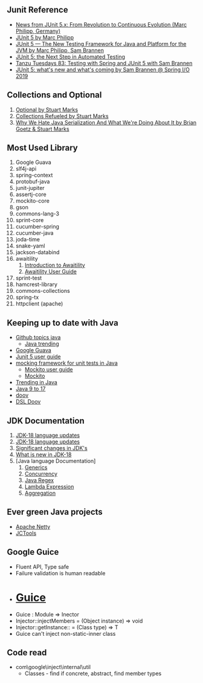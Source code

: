 ## Junit Reference
* [News from JUnit 5.x: From Revolution to Continuous Evolution (Marc Philipp, Germany)](https://www.youtube.com/watch?v=uyqQrS2Dbds)
* [JUnit 5 by Marc Philipp](https://www.youtube.com/watch?v=0qI6_NKFQsY&t=609s)
* [JUnit 5 — The New Testing Framework for Java and Platform for the JVM by Marc Philipp, Sam Brannen](https://www.youtube.com/watch?v=oGaatK5ShUs)
* [JUnit 5: the Next Step in Automated Testing](https://www.youtube.com/watch?v=K7g2HUhWbNE)
* [Tanzu Tuesdays 83: Testing with Spring and JUnit 5 with Sam Brannen](https://www.youtube.com/watch?v=krA-A2HqWFQ)
* [JUnit 5: what's new and what's coming by Sam Brannen @ Spring I/O 2019](https://www.youtube.com/watch?v=AGcdT1W3eXA)

## Collections and Optional
1. [Optional by Stuart Marks](https://www.youtube.com/watch?v=fBYhtvY19xA)
2. [Collections Refueled by Stuart Marks](https://www.youtube.com/watch?v=q6zF3vf114M)
3. [Why We Hate Java Serialization And What We're Doing About It by Brian Goetz & Stuart Marks](https://www.youtube.com/watch?v=dOgfWXw9VrI)

## Most Used Library

1. Google Guava
2. slf4j-api
3. spring-context
4. protobuf-java
5. junit-jupiter
6. assertj-core
7. mockito-core
8. gson
9. commons-lang-3
10. sprint-core
11. cucumber-spring
12. cucumber-java
13. joda-time
14. snake-yaml
15. jackson-databind
16. awaitility
    1. [Introduction to Awaitility](https://www.baeldung.com/awaitility-testing)
    2. [Awaitility User Guide](https://github.com/awaitility/awaitility/wiki/Usage)
17. sprint-test
18. hamcrest-library
19. commons-collections
20. spring-tx
21. httpclient (apache)

## Keeping up to date with Java
* [Github topics java](https://github.com/topics/java)
  * [Java trending](https://github.com/trending?since=weekly)
* [Google Guava](https://github.com/google/guava/wiki)
* [Junit 5 user guide](https://junit.org/junit5/docs/current/user-guide/)
* [mocking framework for unit tests in Java](https://site.mockito.org/)
  * [Mockito user guide](https://javadoc.io/doc/org.mockito/mockito-core/latest/org/mockito/Mockito.html)
  * [Mockito](https://dzone.com/refcardz/mockito)
* [Trending in Java](https://github.com/trending/java)
* [Java 9 to 17](https://www.javaworld.com/article/3164262/java-language/java-9s-other-new-enhancements-part-1.html)
* [doov](https://github.com/doov-org/doov)
* [DSL Doov](https://static.rainfocus.com/oracle/oraclecode18/sess/1525874149985001Q3XY/PF/DSL.using%28java%29.toGoBeyond%28BeanValidation%29.at%28OracleCode%29%3B_1530359519477001SbsB.pdf)

## JDK Documentation

1. [JDK-18 language updates](https://docs.oracle.com/en/java/javase/18/language/java-language-changes.html)
2. [JDK-18 language updates](https://docs.oracle.com/en/java/javase/17/language/java-language-changes.html)
3. [Significant changes in JDK's](https://www.oracle.com/java/technologies/javase/17-relnote-issues.html#NewFeature)
4. [What is new in JDK-18](https://www.oracle.com/java/technologies/javase/18-relnote-issues.html#NewFeature)
5. [Java language Documentation]
   1. [Generics](https://docs.oracle.com/javase/tutorial/extra/generics/index.html)
   2. [Concurrency](https://docs.oracle.com/javase/tutorial/essential/concurrency/index.html)
   3. [Java Regex](https://docs.oracle.com/javase/tutorial/essential/regex/index.html)
   4. [Lambda Expression](https://docs.oracle.com/javase/tutorial/java/javaOO/lambdaexpressions.html)
   5. [Aggregation](https://docs.oracle.com/javase/tutorial/collections/streams/QandE/answers.html)

## Ever green Java projects
* [Apache Netty](https://github.com/netty/netty/blob/4.1/pom.xml)
* [JCTools](https://github.com/JCTools/JCTools)

## Google Guice
  * Fluent API, Type safe
  * Failure validation is human readable
* # [Guice](https://github.com/google/guice)
* Guice : Module => Inector
* Injector::injectMembers = (Object instance) => void
* Injector::getInstance:: = (Class<T> type) => T
* Guice can't inject non-static-inner class


## Code read
* com\google\inject\internal\util
  * Classes - find if concrete, abstract, find member types